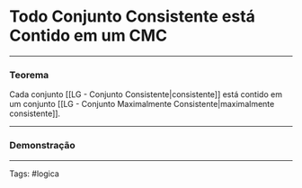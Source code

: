 # Todo Conjunto Consistente está Contido em um CMC

---

### Teorema

Cada conjunto [[LG - Conjunto Consistente|consistente]] está contido em um conjunto [[LG - Conjunto Maximalmente Consistente|maximalmente consistente]].

---

### Demonstração

---

Tags: #logica 
